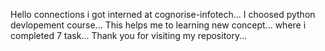 Hello connections i got interned at cognorise-infotech...
I choosed python devlopement course...
This helps me to learning new concept...
where i completed 7 task...
Thank you for visiting my repository...
